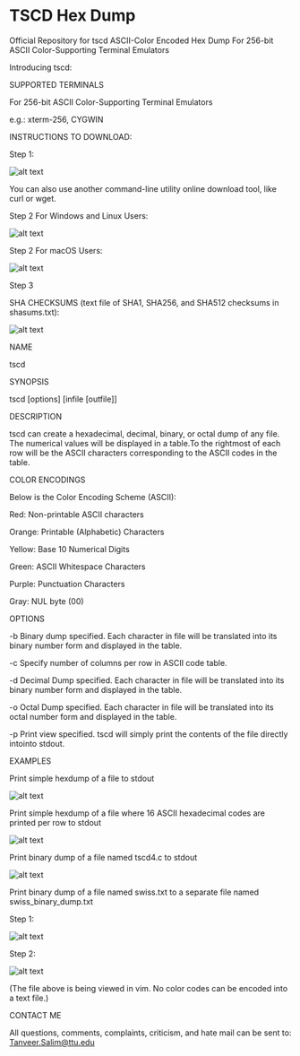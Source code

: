 # TSCD Hex Dump
Official Repository for tscd ASCII-Color Encoded Hex Dump For 256-bit ASCII Color-Supporting Terminal Emulators

Introducing tscd:

SUPPORTED TERMINALS

For 256-bit ASCII Color-Supporting Terminal Emulators

e.g.: xterm-256, CYGWIN

INSTRUCTIONS TO DOWNLOAD:

Step 1:

![alt text](https://github.com/tanveerasalim/TSCD/blob/master/step_1_download_instructions_jpeg.JPG)

You can also use another command-line utility online download tool, like curl or wget.

Step 2 For Windows and Linux Users:

![alt text](https://github.com/tanveerasalim/TSCD/blob/master/step_2_download_instructions_jpeg.JPG)

Step 2 For macOS Users:

![alt text](https://github.com/tanveerasalim/TSCD/blob/master/macOS_step_2_download_instructions_jpeg.JPG)

Step 3

SHA CHECKSUMS (text file of SHA1, SHA256, and SHA512 checksums in shasums.txt):

![alt text](https://github.com/tanveerasalim/TSCD/blob/master/shasums_pic_jpeg.JPG)

NAME

tscd

SYNOPSIS

tscd [options] [infile [outfile]]

DESCRIPTION

tscd can create a hexadecimal, decimal, binary, or octal dump of any file. The numerical values will be displayed in a table.To the rightmost of each row will be the ASCII characters corresponding to the ASCII codes in the table.

COLOR ENCODINGS

Below is the Color Encoding Scheme (ASCII):

Red: Non-printable ASCII characters

Orange: Printable (Alphabetic) Characters

Yellow: Base 10 Numerical Digits

Green: ASCII Whitespace Characters

Purple: Punctuation Characters

Gray: NUL byte (00)

OPTIONS

-b Binary dump specified. Each character in file will be translated into its binary number form and displayed in the table.

-c Specify number of columns per row in ASCII code table.

-d Decimal Dump specified. Each character in file will be translated into its binary number form and displayed in the table.

-o Octal Dump specified. Each character in file will be translated into its octal number form and displayed in the table.

-p Print view specified. tscd will simply print the contents of the file directly intointo stdout.


EXAMPLES

Print simple hexdump of a file to stdout

![alt text](https://github.com/tanveerasalim/TSCD/blob/master/tscd_swiss_jpeg.JPG)



Print simple hexdump of a file where 16 ASCII hexadecimal codes are printed per row to stdout

![alt text](https://github.com/tanveerasalim/TSCD/blob/master/tscd_c_16_swiss_cheese_c_jpeg.JPG)

Print binary dump of a file named tscd4.c to stdout

![alt text](https://github.com/tanveerasalim/TSCD/blob/master/tscd_binary_dump_tscd_4_c_jpeg.JPG)

Print binary dump of a file named swiss.txt to a separate file named swiss_binary_dump.txt

Step 1:

![alt text](https://github.com/tanveerasalim/TSCD/blob/master/step_1_swiss_binary_txt_jpeg.JPG)

Step 2:

![alt text](https://github.com/tanveerasalim/TSCD/blob/master/tscd_swiss_binary_dump_txt_jpeg.JPG)

(The file above is being viewed in vim. No color codes can be encoded into a text file.)

CONTACT ME

All questions, comments, complaints, criticism, and hate mail can be sent to: Tanveer.Salim@ttu.edu


